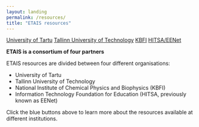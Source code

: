 ```yaml
---
layout: landing
permalink: /resources/
title: "ETAIS resources"
---
```


<a href="../resources_ut/" class="btn-info"> University of Tartu</a>
<a href="../resources_ttu/" class="btn-info"> Tallinn University of Technology</a>
<a href="../resources_kbfi/" class="btn-info"> KBFI</a>
<a href="../resources_hitsa/" class="btn-info"> HITSA/EENet</a>


**ETAIS is a consortium of four partners**

ETAIS resources are divided between four different organisations:  
- University of Tartu  
- Tallinn University of Technology  
- National Institute of Chemical Physics and Biophysics (KBFI)  
- Information Technology Foundation for Education (HITSA, previously known as EENet)  

Click the blue buttons above to learn more about the resources available at different institutions.

